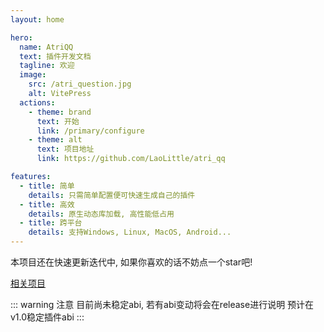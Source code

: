 ```yaml
---
layout: home

hero:
  name: AtriQQ
  text: 插件开发文档
  tagline: 欢迎
  image:
    src: /atri_question.jpg
    alt: VitePress
  actions:
    - theme: brand
      text: 开始
      link: /primary/configure
    - theme: alt
      text: 项目地址
      link: https://github.com/LaoLittle/atri_qq

features:
  - title: 简单
    details: 只需简单配置便可快速生成自己的插件
  - title: 高效
    details: 原生动态库加载, 高性能低占用
  - title: 跨平台
    details: 支持Windows, Linux, MacOS, Android...
---
```


本项目还在快速更新迭代中, 如果你喜欢的话不妨点一个star吧!

[相关项目](https://github.com/AtriKawaii)

::: warning 注意
目前尚未稳定abi, 若有abi变动将会在release进行说明
预计在v1.0稳定插件abi
:::